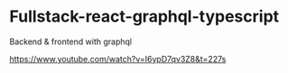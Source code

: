 # Fullstack-react-graphql-typescript
Backend &amp; frontend with graphql

https://www.youtube.com/watch?v=I6ypD7qv3Z8&t=227s

